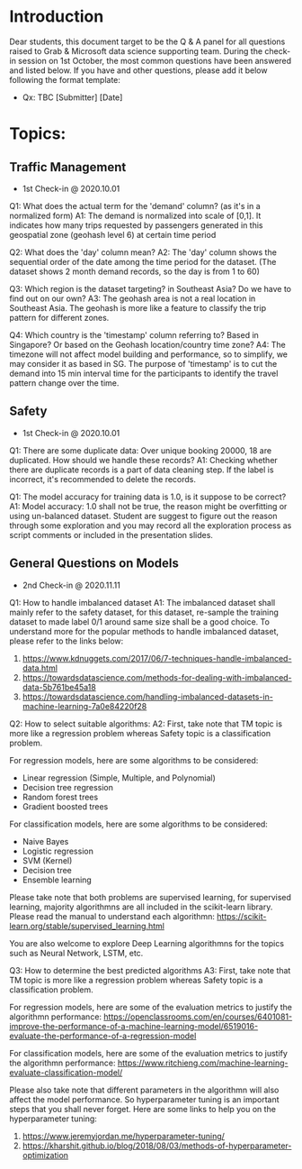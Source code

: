 # Introduction

Dear students, this document target to be the Q & A panel for all questions raised to Grab & Microsoft data science supporting team. 
During the check-in session on 1st October, the most common questions have been answered and listed below. 
If you have and other questions, please add it below following the format template:
- Qx: TBC [Submitter] [Date]

# Topics: 

## Traffic Management
- 1st Check-in @ 2020.10.01

Q1: What does the actual term for the 'demand' column? (as it's in a normalized form)
A1: The demand is normalized into scale of [0,1]. It indicates how many trips requested by passengers generated in this geospatial zone (geohash level 6) at certain time period

Q2: What does the 'day' column mean?
A2: The 'day' column shows the sequential order of the date among the time period for the dataset. (The dataset shows 2 month demand records, so the day is from 1 to 60)

Q3: Which region is the dataset targeting? in Southeast Asia? Do we have to find out on our own?
A3: The geohash area is not a real location in Southeast Asia. The geohash is more like a feature to classify the trip pattern for different zones.

Q4: Which country is the 'timestamp' column referring to? Based in Singapore? Or based on the Geohash location/country time zone?
A4: The timezone will not affect model building and performance, so to simplify, we may consider it as based in SG. 
The purpose of 'timestamp' is to cut the demand into 15 min interval time for the participants to identify the travel pattern change over the time.

## Safety
- 1st Check-in @ 2020.10.01

Q1: There are some duplicate data: Over unique booking 20000, 18 are duplicated. How should we handle these records?
A1: Checking whether there are duplicate records is a part of data cleaning step. If the label is incorrect, it's recommended to delete the records. 

Q1: The model accuracy for training data is 1.0, is it suppose to be correct?
A1: Model accuracy: 1.0 shall not be true, the reason might be overfitting or using un-balanced dataset. 
Student are suggest to figure out the reason through some exploration and you may record all the exploration process as script comments or included in the presentation slides. 

## General Questions on Models
- 2nd Check-in @ 2020.11.11

Q1: How to handle imbalanced dataset
A1: The imbalanced dataset shall mainly refer to the safety dataset, for this dataset, re-sample the training dataset to made label 0/1 around same size shall be a good choice. To understand more for the popular methods to handle imbalanced dataset, please refer to the links below:
1. https://www.kdnuggets.com/2017/06/7-techniques-handle-imbalanced-data.html
2. https://towardsdatascience.com/methods-for-dealing-with-imbalanced-data-5b761be45a18
3. https://towardsdatascience.com/handling-imbalanced-datasets-in-machine-learning-7a0e84220f28

Q2: How to select suitable algorithms:
A2: First, take note that TM topic is more like a regression problem whereas Safety topic is a classification problem.

For regression models, here are some algorithms to be considered:
- Linear regression (Simple, Multiple, and Polynomial)
- Decision tree regression
- Random forest trees
- Gradient boosted trees

For classification models, here are some algorithms to be considered:
- Naive Bayes
- Logistic regression
- SVM (Kernel)
- Decision tree
- Ensemble learning

Please take note that both problems are supervised learning, for supervised learning, majority algorithmns are all included in the scikit-learn library. Please read the manual to understand each algorithmn: https://scikit-learn.org/stable/supervised_learning.html

You are also welcome to explore Deep Learning algorithmns for the topics such as Neural Network, LSTM, etc. 

Q3: How to determine the best predicted algorithms
A3: First, take note that TM topic is more like a regression problem whereas Safety topic is a classification problem.

For regression models, here are some of the evaluation metrics to justify the algorithmn performance: https://openclassrooms.com/en/courses/6401081-improve-the-performance-of-a-machine-learning-model/6519016-evaluate-the-performance-of-a-regression-model

For classification models, here are some of the evaluation metrics to justify the algorithmn performance: 
https://www.ritchieng.com/machine-learning-evaluate-classification-model/

Please also take note that different parameters in the algorithmn will also affect the model performance. So hyperparameter tuning is an important steps that you shall never forget. Here are some links to help you on the hyperparameter tuning:
1. https://www.jeremyjordan.me/hyperparameter-tuning/
2. https://kharshit.github.io/blog/2018/08/03/methods-of-hyperparameter-optimization



